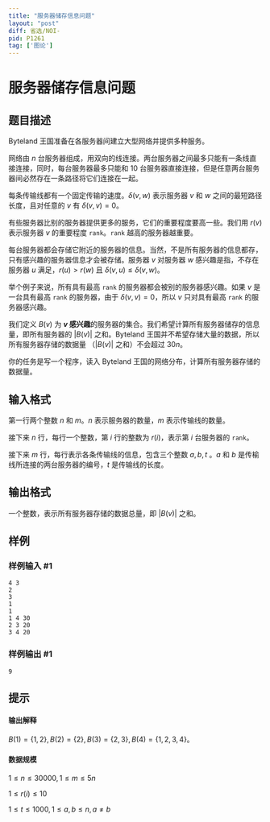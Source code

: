 ```yaml
---
title: "服务器储存信息问题"
layout: "post"
diff: 省选/NOI-
pid: P1261
tag: ['图论']
---
```

# 服务器储存信息问题
## 题目描述

Byteland 王国准备在各服务器间建立大型网络并提供多种服务。

网络由 $n$ 台服务器组成，用双向的线连接。两台服务器之间最多只能有一条线直接连接，同时，每台服务器最多只能和 $10$ 台服务器直接连接，但是任意两台服务器间必然存在一条路径将它们连接在一起。

每条传输线都有一个固定传输的速度。$\delta(v,w)$ 表示服务器 $v$ 和 $w$ 之间的最短路径长度，且对任意的 $v$ 有 $\delta(v,v)=0$。

有些服务器比别的服务器提供更多的服务，它们的重要程度要高一些。我们用 $r(v)$ 表示服务器 $v$ 的重要程度 $\texttt{rank}$。$\texttt{rank}$ 越高的服务器越重要。

每台服务器都会存储它附近的服务器的信息。当然，不是所有服务器的信息都存，只有感兴趣的服务器信息才会被存储。服务器 $v$ 对服务器 $w$ 感兴趣是指，不存在服务器 $u$ 满足，$r(u)>r(w)$ 且 $\delta(v,u)\le\delta(v, w)$。

举个例子来说，所有具有最高 $\texttt{rank}$ 的服务器都会被别的服务器感兴趣。如果 $v$ 是一台具有最高 $\texttt{rank}$ 的服务器，由于 $\delta(v,v)=0$，所以 $v$ 只对具有最高 $\texttt{rank}$ 的服务器感兴趣。

我们定义 $B(v)$ 为 **$v$ 感兴趣**的服务器的集合。我们希望计算所有服务器储存的信息量，即所有服务器的 $|B(v)|$ 之和。Byteland 王国并不希望存储大量的数据，所以所有服务器存储的数据量 （$|B(v)|$ 之和）不会超过 $30n$。

你的任务是写一个程序，读入 Byteland 王国的网络分布，计算所有服务器存储的数据量。

## 输入格式

第一行两个整数 $n$ 和 $m$。$n$ 表示服务器的数量，$m$ 表示传输线的数量。

接下来 $n$ 行，每行一个整数，第 $i$ 行的整数为 $r(i)$，表示第 $i$ 台服务器的 $\texttt{rank}$。

接下来 $m$ 行，每行表示各条传输线的信息，包含三个整数 $a,b,t$ 。$a$ 和 $b$ 是传榆线所连接的两台服务器的编号，$t$ 是传输线的长度。
## 输出格式

一个整数，表示所有服务器存储的数据总量，即 $|B(v)|$ 之和。

## 样例

### 样例输入 #1
```
4 3
2
3
1
1
1 4 30
2 3 20
3 4 20
```
### 样例输出 #1
```
9

```
## 提示

#### 输出解释

$B(1)=\{1,2\},B(2)=\{2\},B(3)=\{2,3\},B(4)=\{1,2,3,4\}$。

#### 数据规模

$1\le n\le30000,1\le m\le5n$

$1\le r(i)\le 10$

$1\le t\le 1000,1\le a,b\le n,a\neq b$

